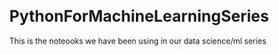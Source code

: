 # PythonForMachineLearningSeries
This is the noteooks we have been using in our data science/ml series
